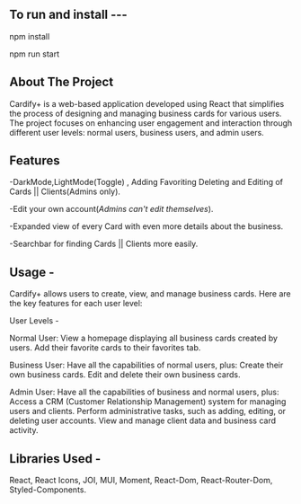 To run and install --- 
-

npm install


npm run start

About The Project
-
Cardify+ is a web-based application developed using React that simplifies the process of designing and managing business cards for various users. The project focuses on enhancing user engagement and interaction through different user levels: normal users, business users, and admin users.

Features
-
-DarkMode,LightMode(Toggle) , Adding Favoriting Deleting and Editing of Cards || Clients(Admins only).

-Edit your own account(*Admins can't edit themselves*).

-Expanded view of every Card with even more details about the business.

-Searchbar for finding Cards || Clients more easily.

Usage -
-

Cardify+ allows users to create, view, and manage business cards. Here are the key features for each user level:


User Levels -

Normal User:
View a homepage displaying all business cards created by users.
Add their favorite cards to their favorites tab.

Business User:
Have all the capabilities of normal users, plus:
Create their own business cards.
Edit and delete their own business cards.

Admin User:
Have all the capabilities of business and normal users, plus:
Access a CRM (Customer Relationship Management) system for managing users and clients.
Perform administrative tasks, such as adding, editing, or deleting user accounts.
View and manage client data and business card activity.

Libraries Used - 
-
React,
React Icons,
JOI,
MUI,
Moment,
React-Dom,
React-Router-Dom,
Styled-Components.


